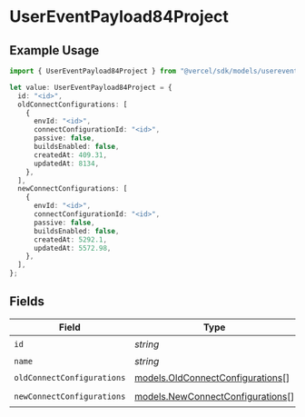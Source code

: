 # UserEventPayload84Project

## Example Usage

```typescript
import { UserEventPayload84Project } from "@vercel/sdk/models/userevent.js";

let value: UserEventPayload84Project = {
  id: "<id>",
  oldConnectConfigurations: [
    {
      envId: "<id>",
      connectConfigurationId: "<id>",
      passive: false,
      buildsEnabled: false,
      createdAt: 409.31,
      updatedAt: 8134,
    },
  ],
  newConnectConfigurations: [
    {
      envId: "<id>",
      connectConfigurationId: "<id>",
      passive: false,
      buildsEnabled: false,
      createdAt: 5292.1,
      updatedAt: 5572.98,
    },
  ],
};
```

## Fields

| Field                                                                      | Type                                                                       | Required                                                                   | Description                                                                |
| -------------------------------------------------------------------------- | -------------------------------------------------------------------------- | -------------------------------------------------------------------------- | -------------------------------------------------------------------------- |
| `id`                                                                       | *string*                                                                   | :heavy_check_mark:                                                         | N/A                                                                        |
| `name`                                                                     | *string*                                                                   | :heavy_minus_sign:                                                         | N/A                                                                        |
| `oldConnectConfigurations`                                                 | [models.OldConnectConfigurations](../models/oldconnectconfigurations.md)[] | :heavy_check_mark:                                                         | N/A                                                                        |
| `newConnectConfigurations`                                                 | [models.NewConnectConfigurations](../models/newconnectconfigurations.md)[] | :heavy_check_mark:                                                         | N/A                                                                        |